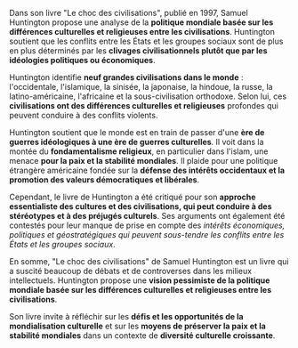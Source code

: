Dans son livre "Le choc des civilisations", publié en 1997, Samuel Huntington propose une analyse de la **politique mondiale basée sur les différences culturelles et religieuses entre les civilisations**. Huntington soutient que les conflits entre les États et les groupes sociaux sont de plus en plus déterminés par les **clivages civilisationnels plutôt que par les idéologies politiques ou économiques**.

Huntington identifie **neuf grandes civilisations dans le monde** : l'occidentale, l'islamique, la sinisée, la japonaise, la hindoue, la russe, la latino-américaine, l'africaine et la sous-civilisation orthodoxe. Selon lui, ces **civilisations ont des différences culturelles et religieuses** profondes qui peuvent conduire à des conflits violents.

Huntington soutient que le monde est en train de passer d'une **ère de guerres idéologiques à une ère de guerres culturelles**. Il voit dans la montée du **fondamentalisme religieux**, en particulier dans l'islam, une menace **pour la paix et la stabilité mondiales**. Il plaide pour une politique étrangère américaine fondée sur la **défense des intérêts occidentaux et la promotion des valeurs démocratiques et libérales**.

Cependant, le livre de Huntington a été critiqué pour son **approche essentialiste des cultures et des civilisations, qui peut conduire à des stéréotypes et à des préjugés culturels**. Ses arguments ont également été contestés pour leur manque de prise en compte des *intérêts économiques, politiques et géostratégiques qui peuvent sous-tendre les conflits entre les États et les groupes sociaux*.

En somme, "Le choc des civilisations" de Samuel Huntington est un livre qui a suscité beaucoup de débats et de controverses dans les milieux intellectuels. Huntington propose une **vision pessimiste de la politique mondiale basée sur les différences culturelles et religieuses entre les civilisations**. 

Son livre invite à réfléchir sur les **défis et les opportunités de la mondialisation culturelle** et sur les **moyens de préserver la paix et la stabilité mondiales** dans un contexte de **diversité culturelle croissante**.